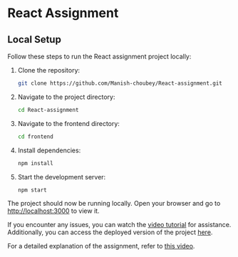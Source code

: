 # React Assignment

## Local Setup

Follow these steps to run the React assignment project locally:

1. Clone the repository:

    ```bash
    git clone https://github.com/Manish-choubey/React-assignment.git
    ```

2. Navigate to the project directory:

    ```bash
    cd React-assignment
    ```

3. Navigate to the frontend directory:

    ```bash
    cd frontend
    ```

4. Install dependencies:

    ```bash
    npm install
    ```

5. Start the development server:

    ```bash
    npm start
    ```

The project should now be running locally. Open your browser and go to [http://localhost:3000](http://localhost:3000) to view it.

If you encounter any issues, you can watch the [video tutorial](https://vimeo.com/888782514/f2661ec069?share=copy) for assistance. Additionally, you can access the deployed version of the project [here](https://6564ca1601370b0550c3bdd0--curious-choux-87644a.netlify.app/).

For a detailed explanation of the assignment, refer to [this video](https://vimeo.com/888769901/0d3dc75e0d?share=copy).
